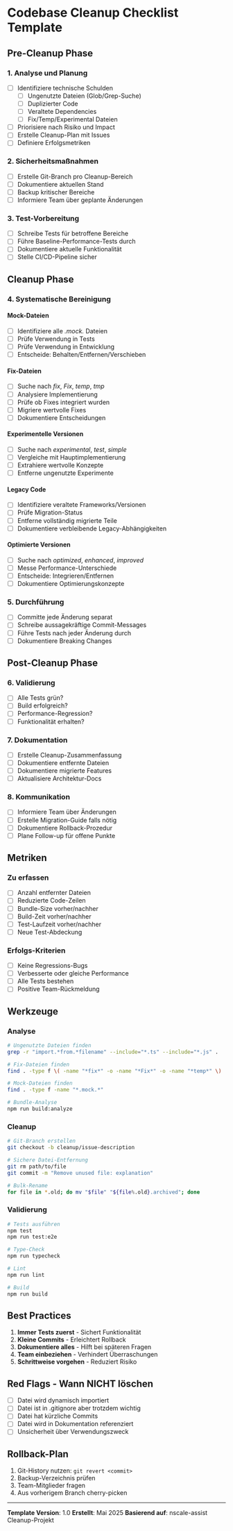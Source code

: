 # Codebase Cleanup Checklist Template

## Pre-Cleanup Phase

### 1. Analyse und Planung
- [ ] Identifiziere technische Schulden
  - [ ] Ungenutzte Dateien (Glob/Grep-Suche)
  - [ ] Duplizierter Code
  - [ ] Veraltete Dependencies
  - [ ] Fix/Temp/Experimental Dateien
- [ ] Priorisiere nach Risiko und Impact
- [ ] Erstelle Cleanup-Plan mit Issues
- [ ] Definiere Erfolgsmetriken

### 2. Sicherheitsmaßnahmen
- [ ] Erstelle Git-Branch pro Cleanup-Bereich
- [ ] Dokumentiere aktuellen Stand
- [ ] Backup kritischer Bereiche
- [ ] Informiere Team über geplante Änderungen

### 3. Test-Vorbereitung
- [ ] Schreibe Tests für betroffene Bereiche
- [ ] Führe Baseline-Performance-Tests durch
- [ ] Dokumentiere aktuelle Funktionalität
- [ ] Stelle CI/CD-Pipeline sicher

## Cleanup Phase

### 4. Systematische Bereinigung

#### Mock-Dateien
- [ ] Identifiziere alle *.mock.* Dateien
- [ ] Prüfe Verwendung in Tests
- [ ] Prüfe Verwendung in Entwicklung
- [ ] Entscheide: Behalten/Entfernen/Verschieben

#### Fix-Dateien
- [ ] Suche nach *fix*, *Fix*, *temp*, *tmp*
- [ ] Analysiere Implementierung
- [ ] Prüfe ob Fixes integriert wurden
- [ ] Migriere wertvolle Fixes
- [ ] Dokumentiere Entscheidungen

#### Experimentelle Versionen
- [ ] Suche nach *experimental*, *test*, *simple*
- [ ] Vergleiche mit Hauptimplementierung
- [ ] Extrahiere wertvolle Konzepte
- [ ] Entferne ungenutzte Experimente

#### Legacy Code
- [ ] Identifiziere veraltete Frameworks/Versionen
- [ ] Prüfe Migration-Status
- [ ] Entferne vollständig migrierte Teile
- [ ] Dokumentiere verbleibende Legacy-Abhängigkeiten

#### Optimierte Versionen
- [ ] Suche nach *optimized*, *enhanced*, *improved*
- [ ] Messe Performance-Unterschiede
- [ ] Entscheide: Integrieren/Entfernen
- [ ] Dokumentiere Optimierungskonzepte

### 5. Durchführung
- [ ] Committe jede Änderung separat
- [ ] Schreibe aussagekräftige Commit-Messages
- [ ] Führe Tests nach jeder Änderung durch
- [ ] Dokumentiere Breaking Changes

## Post-Cleanup Phase

### 6. Validierung
- [ ] Alle Tests grün?
- [ ] Build erfolgreich?
- [ ] Performance-Regression?
- [ ] Funktionalität erhalten?

### 7. Dokumentation
- [ ] Erstelle Cleanup-Zusammenfassung
- [ ] Dokumentiere entfernte Dateien
- [ ] Dokumentiere migrierte Features
- [ ] Aktualisiere Architektur-Docs

### 8. Kommunikation
- [ ] Informiere Team über Änderungen
- [ ] Erstelle Migration-Guide falls nötig
- [ ] Dokumentiere Rollback-Prozedur
- [ ] Plane Follow-up für offene Punkte

## Metriken

### Zu erfassen
- [ ] Anzahl entfernter Dateien
- [ ] Reduzierte Code-Zeilen
- [ ] Bundle-Size vorher/nachher
- [ ] Build-Zeit vorher/nachher
- [ ] Test-Laufzeit vorher/nachher
- [ ] Neue Test-Abdeckung

### Erfolgs-Kriterien
- [ ] Keine Regressions-Bugs
- [ ] Verbesserte oder gleiche Performance
- [ ] Alle Tests bestehen
- [ ] Positive Team-Rückmeldung

## Werkzeuge

### Analyse
```bash
# Ungenutzte Dateien finden
grep -r "import.*from.*filename" --include="*.ts" --include="*.js" .

# Fix-Dateien finden
find . -type f \( -name "*fix*" -o -name "*Fix*" -o -name "*temp*" \)

# Mock-Dateien finden
find . -type f -name "*.mock.*"

# Bundle-Analyse
npm run build:analyze
```

### Cleanup
```bash
# Git-Branch erstellen
git checkout -b cleanup/issue-description

# Sichere Datei-Entfernung
git rm path/to/file
git commit -m "Remove unused file: explanation"

# Bulk-Rename
for file in *.old; do mv "$file" "${file%.old}.archived"; done
```

### Validierung
```bash
# Tests ausführen
npm test
npm run test:e2e

# Type-Check
npm run typecheck

# Lint
npm run lint

# Build
npm run build
```

## Best Practices

1. **Immer Tests zuerst** - Sichert Funktionalität
2. **Kleine Commits** - Erleichtert Rollback
3. **Dokumentiere alles** - Hilft bei späteren Fragen
4. **Team einbeziehen** - Verhindert Überraschungen
5. **Schrittweise vorgehen** - Reduziert Risiko

## Red Flags - Wann NICHT löschen

- [ ] Datei wird dynamisch importiert
- [ ] Datei ist in .gitignore aber trotzdem wichtig
- [ ] Datei hat kürzliche Commits
- [ ] Datei wird in Dokumentation referenziert
- [ ] Unsicherheit über Verwendungszweck

## Rollback-Plan

1. Git-History nutzen: `git revert <commit>`
2. Backup-Verzeichnis prüfen
3. Team-Mitglieder fragen
4. Aus vorherigem Branch cherry-picken

---

**Template Version**: 1.0
**Erstellt**: Mai 2025
**Basierend auf**: nscale-assist Cleanup-Projekt